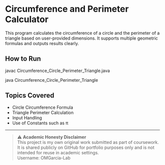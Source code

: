 # Circumference and Perimeter Calculator

This program calculates the circumference of a circle and the perimeter of a triangle based on user-provided dimensions. It supports multiple geometric formulas and outputs results clearly.

## How to Run

javac Circumference_Circle_Perimeter_Triangle.java

java Circumference_Circle_Perimeter_Triangle

## Topics Covered
- Circle Circumference Formula  
- Triangle Perimeter Calculation  
- Input Handling  
- Use of Constants such as π

---

> ⚠️ **Academic Honesty Disclaimer**  
> This project is my own original work submitted as part of coursework.  
> It is shared publicly on GitHub for portfolio purposes only and is not intended for reuse in academic settings.  
> Username: OMGarcia-Lab
